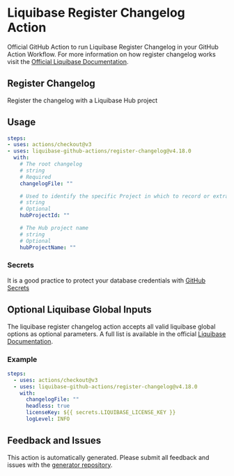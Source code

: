 # Liquibase Register Changelog Action
Official GitHub Action to run Liquibase Register Changelog in your GitHub Action Workflow. For more information on how register changelog works visit the [Official Liquibase Documentation](https://docs.liquibase.com/commands/home.html).
## Register Changelog
Register the changelog with a Liquibase Hub project
## Usage
```yaml
steps:
- uses: actions/checkout@v3
- uses: liquibase-github-actions/register-changelog@v4.18.0
  with:
    # The root changelog
    # string
    # Required
    changelogFile: ""

    # Used to identify the specific Project in which to record or extract data at Liquibase Hub. Available in your Liquibase Hub account at https://hub.liquibase.com.
    # string
    # Optional
    hubProjectId: ""

    # The Hub project name
    # string
    # Optional
    hubProjectName: ""

```

### Secrets
It is a good practice to protect your database credentials with [GitHub Secrets](https://docs.github.com/en/actions/security-guides/encrypted-secrets)

## Optional Liquibase Global Inputs
The liquibase register changelog action accepts all valid liquibase global options as optional parameters. A full list is available in the official [Liquibase Documentation](https://docs.liquibase.com/parameters/command-parameters.html).

### Example
```yaml
steps:
  - uses: actions/checkout@v3
  - uses: liquibase-github-actions/register-changelog@v4.18.0
    with:
      changelogFile: ""
      headless: true
      licenseKey: ${{ secrets.LIQUIBASE_LICENSE_KEY }}
      logLevel: INFO
```

## Feedback and Issues
This action is automatically generated. Please submit all feedback and issues with the [generator repository](https://github.com/liquibase/github-action-generator/issues).
